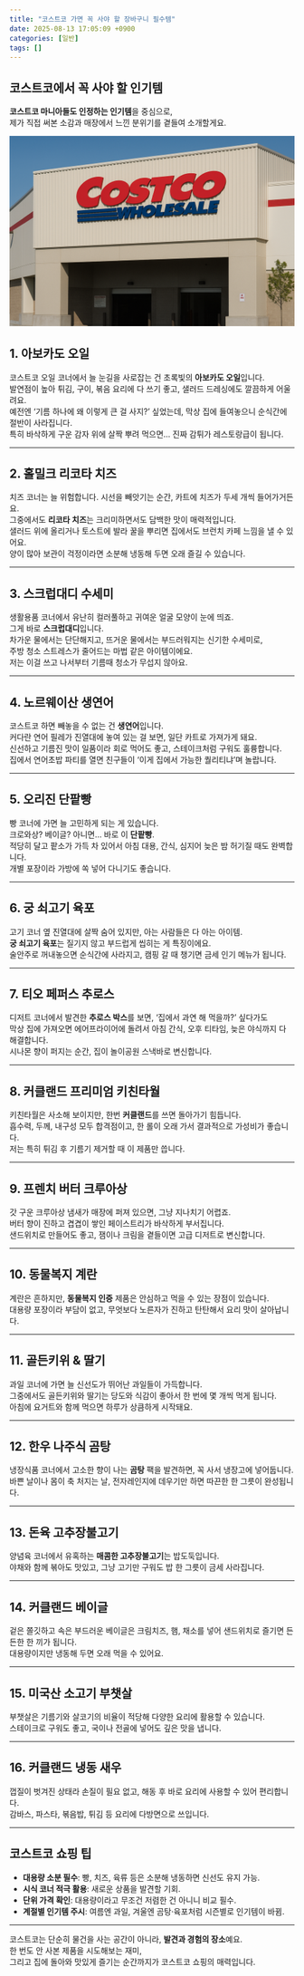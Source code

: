 ```yaml
---
title: "코스트코 가면 꼭 사야 할 장바구니 필수템"
date: 2025-08-13 17:05:09 +0900
categories: [일반]
tags: []
---
```


## 코스트코에서 꼭 사야 할 인기템

**코스트코 마니아들도 인정하는 인기템**을 중심으로,  
제가 직접 써본 소감과 매장에서 느낀 분위기를 곁들여 소개할게요.

![코스트코](assets/img/normal/costco.png)

## 1. 아보카도 오일
코스트코 오일 코너에서 늘 눈길을 사로잡는 건 초록빛의 **아보카도 오일**입니다.  
발연점이 높아 튀김, 구이, 볶음 요리에 다 쓰기 좋고, 샐러드 드레싱에도 깔끔하게 어울려요.  
예전엔 ‘기름 하나에 왜 이렇게 큰 걸 사지?’ 싶었는데, 막상 집에 들여놓으니 순식간에 절반이 사라집니다.  
특히 바삭하게 구운 감자 위에 살짝 뿌려 먹으면… 진짜 감튀가 레스토랑급이 됩니다.

---

## 2. 홀밀크 리코타 치즈
치즈 코너는 늘 위험합니다. 시선을 빼앗기는 순간, 카트에 치즈가 두세 개씩 들어가거든요.  
그중에서도 **리코타 치즈**는 크리미하면서도 담백한 맛이 매력적입니다.  
샐러드 위에 올리거나 토스트에 발라 꿀을 뿌리면 집에서도 브런치 카페 느낌을 낼 수 있어요.  
양이 많아 보관이 걱정이라면 소분해 냉동해 두면 오래 즐길 수 있습니다.

---

## 3. 스크럽대디 수세미
생활용품 코너에서 유난히 컬러풀하고 귀여운 얼굴 모양이 눈에 띄죠.  
그게 바로 **스크럽대디**입니다.  
차가운 물에서는 단단해지고, 뜨거운 물에서는 부드러워지는 신기한 수세미로,  
주방 청소 스트레스가 줄어드는 마법 같은 아이템이에요.  
저는 이걸 쓰고 나서부터 기름때 청소가 무섭지 않아요.

---

## 4. 노르웨이산 생연어
코스트코 하면 빼놓을 수 없는 건 **생연어**입니다.  
커다란 연어 필레가 진열대에 놓여 있는 걸 보면, 일단 카트로 가져가게 돼요.  
신선하고 기름진 맛이 일품이라 회로 먹어도 좋고, 스테이크처럼 구워도 훌륭합니다.  
집에서 연어초밥 파티를 열면 친구들이 ‘이게 집에서 가능한 퀄리티냐’며 놀랍니다.

---

## 5. 오리진 단팥빵
빵 코너에 가면 늘 고민하게 되는 게 있습니다.  
크로와상? 베이글? 아니면… 바로 이 **단팥빵**.  
적당히 달고 팥소가 가득 차 있어서 아침 대용, 간식, 심지어 늦은 밤 허기질 때도 완벽합니다.  
개별 포장이라 가방에 쏙 넣어 다니기도 좋습니다.

---

## 6. 궁 쇠고기 육포
고기 코너 옆 진열대에 살짝 숨어 있지만, 아는 사람들은 다 아는 아이템.  
**궁 쇠고기 육포**는 질기지 않고 부드럽게 씹히는 게 특징이에요.  
술안주로 꺼내놓으면 순식간에 사라지고, 캠핑 갈 때 챙기면 금세 인기 메뉴가 됩니다.

---

## 7. 티오 페퍼스 추로스
디저트 코너에서 발견한 **추로스 박스**를 보면, ‘집에서 과연 해 먹을까?’ 싶다가도  
막상 집에 가져오면 에어프라이어에 돌려서 아침 간식, 오후 티타임, 늦은 야식까지 다 해결합니다.  
시나몬 향이 퍼지는 순간, 집이 놀이공원 스낵바로 변신합니다.

---

## 8. 커클랜드 프리미엄 키친타월
키친타월은 사소해 보이지만, 한번 **커클랜드**를 쓰면 돌아가기 힘듭니다.  
흡수력, 두께, 내구성 모두 합격점이고, 한 롤이 오래 가서 결과적으로 가성비가 좋습니다.  
저는 특히 튀김 후 기름기 제거할 때 이 제품만 씁니다.

---

## 9. 프렌치 버터 크루아상
갓 구운 크루아상 냄새가 매장에 퍼져 있으면, 그냥 지나치기 어렵죠.  
버터 향이 진하고 겹겹이 쌓인 페이스트리가 바삭하게 부서집니다.  
샌드위치로 만들어도 좋고, 잼이나 크림을 곁들이면 고급 디저트로 변신합니다.

---

## 10. 동물복지 계란
계란은 흔하지만, **동물복지 인증** 제품은 안심하고 먹을 수 있는 장점이 있습니다.  
대용량 포장이라 부담이 없고, 무엇보다 노른자가 진하고 탄탄해서 요리 맛이 살아납니다.

---

## 11. 골든키위 & 딸기
과일 코너에 가면 늘 신선도가 뛰어난 과일들이 가득합니다.  
그중에서도 골든키위와 딸기는 당도와 식감이 좋아서 한 번에 몇 개씩 먹게 됩니다.  
아침에 요거트와 함께 먹으면 하루가 상큼하게 시작돼요.

---

## 12. 한우 나주식 곰탕
냉장식품 코너에서 고소한 향이 나는 **곰탕** 팩을 발견하면, 꼭 사서 냉장고에 넣어둡니다.  
바쁜 날이나 몸이 축 처지는 날, 전자레인지에 데우기만 하면 따끈한 한 그릇이 완성됩니다.

---

## 13. 돈육 고추장불고기
양념육 코너에서 유혹하는 **매콤한 고추장불고기**는 밥도둑입니다.  
야채와 함께 볶아도 맛있고, 그냥 고기만 구워도 밥 한 그릇이 금세 사라집니다.

---

## 14. 커클랜드 베이글
겉은 쫄깃하고 속은 부드러운 베이글은 크림치즈, 햄, 채소를 넣어 샌드위치로 즐기면 든든한 한 끼가 됩니다.  
대용량이지만 냉동해 두면 오래 먹을 수 있어요.

---

## 15. 미국산 소고기 부챗살
부챗살은 기름기와 살코기의 비율이 적당해 다양한 요리에 활용할 수 있습니다.  
스테이크로 구워도 좋고, 국이나 전골에 넣어도 깊은 맛을 냅니다.

---

## 16. 커클랜드 냉동 새우
껍질이 벗겨진 상태라 손질이 필요 없고, 해동 후 바로 요리에 사용할 수 있어 편리합니다.  
감바스, 파스타, 볶음밥, 튀김 등 요리에 다방면으로 쓰입니다.

---

## 코스트코 쇼핑 팁
- **대용량 소분 필수**: 빵, 치즈, 육류 등은 소분해 냉동하면 신선도 유지 가능.
- **시식 코너 적극 활용**: 새로운 상품을 발견할 기회.
- **단위 가격 확인**: 대용량이라고 무조건 저렴한 건 아니니 비교 필수.
- **계절별 인기템 주시**: 여름엔 과일, 겨울엔 곰탕·육포처럼 시즌별로 인기템이 바뀜.

---

코스트코는 단순히 물건을 사는 공간이 아니라, **발견과 경험의 장소**예요.  
한 번도 안 사본 제품을 시도해보는 재미,  
그리고 집에 돌아와 맛있게 즐기는 순간까지가 코스트코 쇼핑의 매력입니다.
